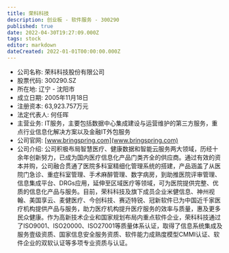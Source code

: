 ```yaml
---
title: 荣科科技
description: 创业板 - 软件服务 - 300290
published: true
date: 2022-04-30T19:27:09.000Z
tags: stock
editor: markdown
dateCreated: 2022-01-01T00:00:00.000Z
---
```


- 公司名称: 荣科科技股份有限公司
- 股票代码: 300290.SZ
- 所在地: 辽宁 - 沈阳市
- 成立日期: 2005年11月18日
- 注册资本: 63,923.757万元
- 法定代表人: 何任晖
- 主营业务: IT服务，主要包括数据中心集成建设与运营维护的第三方服务，重点行业信息化解决方案以及金融IT外包服务
- 公司官网: [www.bringspring.com](www.bringspring.com)
- 公司介绍: 公司积极布局智慧医疗、健康数据和智能云服务两大领域，历经十余年创新努力，已成为国内医疗信息化产品门类齐全的供应商。通过有效的资本并购，公司融合贯通了医院多科室精细化管理系统的搭建，产品涵盖了从医院门急诊、重症科室管理、手术麻醉管理、数字病房，到助推医院评审管理、信息集成平台、DRGs应用，延伸至区域医疗等领域，可为医院提供完整、优质的信息化产品与服务。目前，荣科科技及旗下成员企业米健信息、神州视翰、美国享云、麦健医疗、今创科技、赛迈特锐、冠新软件已为中国近千家医疗机构提供产品与服务，助力医疗机构提升医疗服务的效率与质量，惠及更多民众健康。作为高新技术企业和国家规划布局内重点软件企业，荣科科技通过了ISO9001、ISO20000、ISO27001等质量体系认证，取得了信息系统集成及服务壹级资质、国家信息安全服务资质、软件能力成熟度模型CMMI认证、软件企业的双软认证等多项专业资质与认证。


